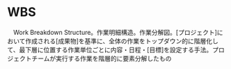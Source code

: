 # WBS
　Work Breakdown Structure。作業明細構造。作業分解図。[プロジェクト]において作成される[成果物]を基準に、全体の作業をトップダウン的に階層化して、最下層に位置する作業単位ごとに内容・日程・[目標]を設定する手法。プロジェクトチームが実行する作業を階層的に要素分解したもの
